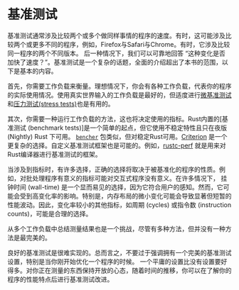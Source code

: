 # 基准测试

基准测试通常涉及比较两个或多个做同样事情的程序的速度。有时，这可能涉及比较两个或更多不同的程序，例如，Firefox与Safari与Chrome。有时，它涉及比较同一程序的两个不同版本。
后一种情况下，我们可以可靠地回答 “这种变化是否加快了速度？”。基准测试是一个复杂的话题，全面的介绍超出了本书的范围，以下是基本的内容。

首先，你需要工作负载来衡量。理想情况下，你会有各种工作负载，代表你的程序的实际使用情况。使用真实世界输入的工作负载是最好的，但适度进行[微基准测试]和[压力测试(stress tests)]也是有用的。

[微基准测试]: https://stackoverflow.com/questions/2842695/what-is-microbenchmarking
[压力测试(stress tests)]: https://www.wanweibaike.com/wiki-%E5%A3%93%E5%8A%9B%E6%B8%AC%E8%A9%A6%20(%E8%BB%9F%E9%AB%94)

其次，你需要一种运行工作负载的方法，这也将决定使用的指标。Rust内置的[基准测试 (benchmark tests)]是一个简单的起点，但它使用不稳定特性且只在夜版 (Nightly) Rust 下可用。
[`bencher`] 包类似，但对稳定Rust可用。[Criterion] 是一个更复杂的选择。自定义基准测试框架也是可能的。例如，[rustc-perf] 就是用来对Rust编译器进行基准测试的框架。

[基准测试(benchmark tests)]: https://doc.rust-lang.org/1.7.0/book/benchmark-tests.html
[Criterion]: https://github.com/bheisler/criterion.rs
[rustc-perf]: https://github.com/rust-lang/rustc-perf/
[`bencher`]: https://crates.io/crates/bencher

当涉及到指标时，有许多选择，正确的选择将取决于被基准化的程序的性质。例如，对批处理程序有意义的指标可能对交互式程序没有意义。在许多情况下，
挂钟时间 (wall-time) 是一个显而易见的选择，因为它符合用户的感知。然而，它可能会受到高变化率的影响。特别是，内存布局的微小变化可能会导致显著但短暂的性能波动。因此，变化率较小的其他指标，如周期 (cycles) 或指令数 (instruction counts)，可能是合理的选择。

从多个工作负载中总结测量结果也是一个挑战，尽管有多种方法，但并没有一种方法是最完美的。

良好的基准测试是很难实现的。总而言之，不要过于强调拥有一个完美的基准测试设置，特别是当你刚开始优化一个程序的时候。
一个平庸的设置比没有设置要好得多。对你正在测量的东西保持开放的心态，随着时间的推移，你可以在了解你的程序的性能特点后进行基准测试改进。

